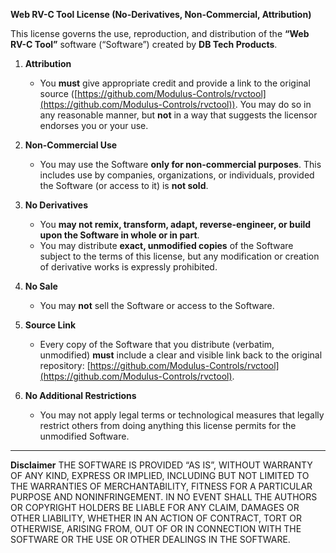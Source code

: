 **Web RV-C Tool License (No-Derivatives, Non-Commercial, Attribution)**

This license governs the use, reproduction, and distribution of the **“Web RV-C Tool”** software (“Software”) created by **DB Tech Products**.

1. **Attribution**

   * You **must** give appropriate credit and provide a link to the original source ([https://github.com/Modulus-Controls/rvctool](https://github.com/Modulus-Controls/rvctool)). You may do so in any reasonable manner, but **not** in a way that suggests the licensor endorses you or your use.

2. **Non-Commercial Use**

   * You may use the Software **only for non-commercial purposes**. This includes use by companies, organizations, or individuals, provided the Software (or access to it) is **not sold**.

3. **No Derivatives**

   * You **may not remix, transform, adapt, reverse-engineer, or build upon the Software in whole or in part**.
   * You may distribute **exact, unmodified copies** of the Software subject to the terms of this license, but any modification or creation of derivative works is expressly prohibited.

4. **No Sale**

   * You may **not** sell the Software or access to the Software.

5. **Source Link**

   * Every copy of the Software that you distribute (verbatim, unmodified) **must** include a clear and visible link back to the original repository: [https://github.com/Modulus-Controls/rvctool](https://github.com/Modulus-Controls/rvctool).

6. **No Additional Restrictions**

   * You may not apply legal terms or technological measures that legally restrict others from doing anything this license permits for the unmodified Software.

---

**Disclaimer**
THE SOFTWARE IS PROVIDED “AS IS”, WITHOUT WARRANTY OF ANY KIND, EXPRESS OR IMPLIED, INCLUDING BUT NOT LIMITED TO THE WARRANTIES OF MERCHANTABILITY, FITNESS FOR A PARTICULAR PURPOSE AND NONINFRINGEMENT. IN NO EVENT SHALL THE AUTHORS OR COPYRIGHT HOLDERS BE LIABLE FOR ANY CLAIM, DAMAGES OR OTHER LIABILITY, WHETHER IN AN ACTION OF CONTRACT, TORT OR OTHERWISE, ARISING FROM, OUT OF OR IN CONNECTION WITH THE SOFTWARE OR THE USE OR OTHER DEALINGS IN THE SOFTWARE.


